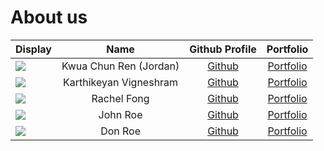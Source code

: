 # About us

| Display                                             |          Name          |             Github Profile              |             Portfolio             |
|-----------------------------------------------------|:----------------------:|:---------------------------------------:|:---------------------------------:|
| ![](https://via.placeholder.com/100.png?text=Photo) | Kwua Chun Ren (Jordan) | [Github](https://github.com/JordanKwua) | [Portfolio](docs/team/johndoe.md) |
| ![](https://via.placeholder.com/100.png?text=Photo) | Karthikeyan Vigneshram |      [Github](https://github.com/)      | [Portfolio](docs/team/johndoe.md) |
| ![](https://via.placeholder.com/100.png?text=Photo) |      Rachel Fong       | [Github](https://github.com/Franky4566) | [Portfolio](docs/team/johndoe.md) |
| ![](https://via.placeholder.com/100.png?text=Photo) |        John Roe        |      [Github](https://github.com/)      | [Portfolio](docs/team/johndoe.md) |
| ![](https://via.placeholder.com/100.png?text=Photo) |        Don Roe         |      [Github](https://github.com/)      | [Portfolio](docs/team/johndoe.md) |

